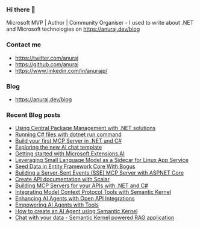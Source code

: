 ### Hi there 👋

Microsoft MVP | Author | Community Organiser - I used to write about .NET and Microsoft technologies on https://anuraj.dev/blog

### Contact me
* https://twitter.com/anuraj
* https://github.com/anuraj
* https://www.linkedin.com/in/anurajp/

### Blog
* https://anuraj.dev/blog

### Recent Blog posts
<!-- BLOGPOSTS:START -->
- [Using Central Package Management with .NET solutions](https://anuraj.dev/blog/using-central-package-management-with-net-solutions/)
- [Running C# files with dotnet run command](https://anuraj.dev/blog/running-csharp-files-with-dotnet-run/)
- [Build your first MCP Server in .NET and C#](https://anuraj.dev/blog/build-your-first-mcp-server-in-dotnet/)
- [Exploring the new AI chat template](https://anuraj.dev/blog/exploring-the-new-ai-chat-template/)
- [Getting started with Microsoft.Extensions.AI](https://anuraj.dev/blog/getting-started-with-microsoft-extensions-ai/)
- [Leveraging Small Language Model as a Sidecar for Linux App Service](https://anuraj.dev/blog/using-slm-as-sidecar-in-azure-appservice/)
- [Seed Data in Entity Framework Core With Bogus](https://anuraj.dev/blog/seed-entity-framework-core-with-bogus/)
- [Building a Server-Sent Events (SSE) MCP Server with ASPNET Core](https://anuraj.dev/blog/building-a-server-sent-events-sse-mcp-server-with-aspnetcore/)
- [Create API documentation with Scalar](https://anuraj.dev/blog/create-api-documentation-with-scalar/)
- [Building MCP Servers for your APIs with .NET and C#](https://anuraj.dev/blog/building-mcp-servers-for-your-apis/)
- [Integrating Model Context Protocol Tools with Semantic Kernel](https://anuraj.dev/blog/integrating-model-context-protocol-tools-with-semantic-kernel/)
- [Enhancing AI Agents with Open API Integrations](https://anuraj.dev/blog/enhancing-ai-agents-with-open-api/)
- [Empowering AI Agents with Tools](https://anuraj.dev/blog/empowering-ai-agents-with-tools/)
- [How to create an AI Agent using Semantic Kernel](https://anuraj.dev/blog/how-to-create-an-agent-using-semantic-kernel/)
- [Chat with your data - Semantic Kernel powered RAG application](https://anuraj.dev/blog/chat-with-your-data-semantic-kernel-powered-rag-application/)
<!-- BLOGPOSTS:END -->
